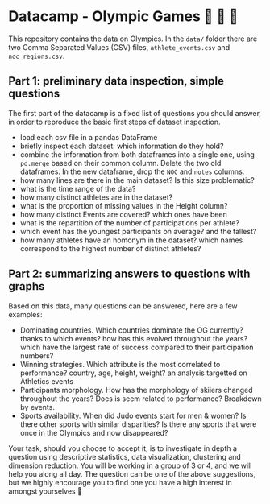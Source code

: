 # Datacamp - Olympic Games 🥇 🥈 🥉

This repository contains the data on Olympics.
In the `data/` folder there are two Comma Separated Values (CSV) files, `athlete_events.csv` and  `noc_regions.csv`.

## Part 1: preliminary data inspection, simple questions

The first part of the datacamp is a fixed list of questions you should answer, in order to reproduce the basic first steps of dataset inspection.
- load each csv file in a pandas DataFrame
- briefly inspect each dataset: which information do they hold?
- combine the information from both dataframes into a single one, using `pd.merge` based on their common column. Delete the two old dataframes. In the new dataframe, drop the `NOC` and `notes` columns.
- how many lines are there in the main dataset? Is this size problematic?
- what is the time range of the data?
- how many distinct athletes are in the dataset?
- what is the proportion of missing values in the Height column?
- how many distinct Events are covered? which ones have been
- what is the repartition of the number of participations per athlete?
- which event has the youngest participants on average? and the tallest?
- how many athletes have an homonym in the dataset? which names correspond to the highest number of distinct athletes?

## Part 2: summarizing answers to questions with graphs
Based on this data, many questions can be answered, here are a few examples:
- Dominating countries. Which countries dominate the OG currently? thanks to which events? how has this evolved throughout the years? which have the largest rate of success compared to their participation numbers?
- Winning strategies. Which attribute is the most correlated to performance? country, age, height, weight? an analysis targetted on Athletics events
- Participants morphology. How has the morphology of skiiers changed throughout the years? Does is seem related to performance? Breakdown by events.
- Sports availability. When did Judo events start for men & women? Is there other sports with similar disparities? Is there any sports that were once in the Olympics and now disappeared?

Your task, should you choose to accept it, is to investigate in depth a question using descriptive statistics, data visualization, clustering and dimension reduction. You will be working in a group of 3 or 4, and we will help you along all day. The question can be one of the above suggestions, but we highly encourage you to find one you have a high interest in amongst yourselves :rocket:

